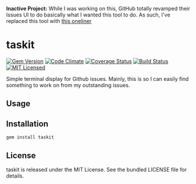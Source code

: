 **Inactive Project:** While I was working on this, GitHub totally revamped their Issues UI to do basically what I wanted this tool to do. As such, I've replaced this tool with [this oneliner](https://github.com/akerl/dotfiles/blob/fe9baa1cf367f22e5f005571517e75db3ef2c7dd/.bundles/0_mac#L40)

taskit
=========

[![Gem Version](https://img.shields.io/gem/v/taskit.svg)](https://rubygems.org/gems/taskit)
[![Code Climate](https://img.shields.io/codeclimate/github/akerl/taskit.svg)](https://codeclimate.com/github/akerl/taskit)
[![Coverage Status](https://img.shields.io/coveralls/akerl/taskit.svg)](https://coveralls.io/r/akerl/taskit)
[![Build Status](https://img.shields.io/travis/com/akerl/taskit.svg)](https://travis-ci.com/akerl/taskit)
[![MIT Licensed](https://img.shields.io/badge/license-MIT-green.svg)](https://tldrlegal.com/license/mit-license)

Simple terminal display for Github issues. Mainly, this is so I can easily find something to work on from my outstanding issues.

## Usage

## Installation

    gem install taskit

## License

taskit is released under the MIT License. See the bundled LICENSE file for details.

